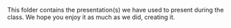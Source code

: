This folder contains the presentation(s) we have used to present during the class. 
We hope you enjoy it as much as we did, creating it. 
